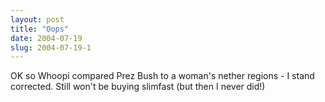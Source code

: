 ```yaml
---
layout: post
title: "Oops"
date: 2004-07-19
slug: 2004-07-19-1
---
```


OK so Whoopi compared Prez Bush to a woman&apos;s nether regions - I stand corrected.  Still won&apos;t be buying slimfast (but then I never did!)

